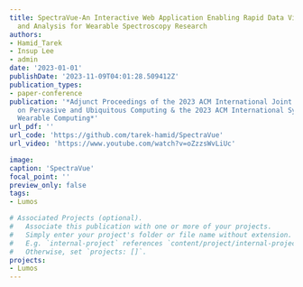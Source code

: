 ```yaml
---
title: SpectraVue-An Interactive Web Application Enabling Rapid Data Visualization
  and Analysis for Wearable Spectroscopy Research
authors:
- Hamid_Tarek
- Insup Lee
- admin
date: '2023-01-01'
publishDate: '2023-11-09T04:01:28.509412Z'
publication_types:
- paper-conference
publication: '*Adjunct Proceedings of the 2023 ACM International Joint Conference
  on Pervasive and Ubiquitous Computing & the 2023 ACM International Symposium on
  Wearable Computing*'
url_pdf: '' 
url_code: 'https://github.com/tarek-hamid/SpectraVue'
url_video: 'https://www.youtube.com/watch?v=oZzzsWvLiUc'

image:
caption: 'SpectraVue'
focal_point: ''
preview_only: false
tags:
- Lumos

# Associated Projects (optional).
#   Associate this publication with one or more of your projects.
#   Simply enter your project's folder or file name without extension.
#   E.g. `internal-project` references `content/project/internal-project/index.md`.
#   Otherwise, set `projects: []`.
projects:
- Lumos
---
```

